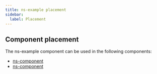 ```yaml
---
title: ns-example placement
sidebar:
  label: Placement
---
```


## Component placement

The ns-example component can be used in the following components:

- [ns-component](#!)
- [ns-component](#!)
